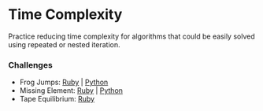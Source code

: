 # Time Complexity
Practice reducing time complexity for algorithms that could be easily solved using repeated or nested iteration.

### Challenges
* Frog Jumps: [Ruby](frog-jump.rb) | [Python](frog_jump.py)
* Missing Element: [Ruby](missing-element.rb) | [Python](tape_equilibrium.py)
* Tape Equilibrium: [Ruby](tape-equilibrium.rb)